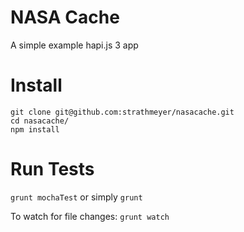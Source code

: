 NASA Cache
=========

A simple example hapi.js 3 app

Install
=======

```
git clone git@github.com:strathmeyer/nasacache.git
cd nasacache/
npm install
```

Run Tests
=========

`grunt mochaTest` or simply `grunt`


To watch for file changes: `grunt watch`
